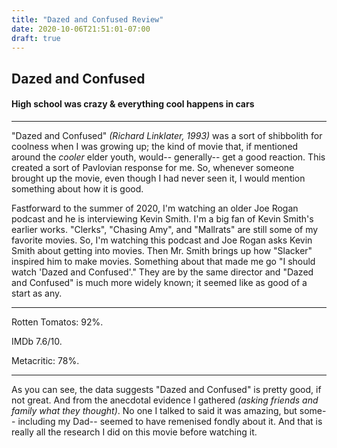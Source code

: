 ```yaml
---
title: "Dazed and Confused Review"
date: 2020-10-06T21:51:01-07:00
draft: true
---
```


## Dazed and Confused
#### High school was crazy & everything cool happens in cars
---


"Dazed and Confused" _(Richard Linklater, 1993)_ was a sort of shibbolith for coolness when I was growing up; the kind of movie that, if mentioned around the _cooler_ elder youth, would-- generally-- get a good reaction. This created a sort of Pavlovian response for me. So, whenever someone brought up the movie, even though I had never seen it, I would mention something about how it is good. 

Fastforward to the summer of 2020, I'm watching an older Joe Rogan podcast and he is interviewing Kevin Smith. I'm a big fan of Kevin Smith's earlier works. "Clerks", "Chasing Amy", and "Mallrats" are still some of my favorite movies. So, I'm watching this podcast and Joe Rogan asks Kevin Smith about getting into movies. Then Mr. Smith brings up how "Slacker" inspired him to make movies. Something about that made me go "I should watch 'Dazed and Confused'." They are by the same director and "Dazed and Confused" is much more widely known; it seemed like as good of a start as any.

---

Rotten Tomatos: 92%.

IMDb 7.6/10.

Metacritic: 78%.

---

As you can see, the data suggests "Dazed and Confused" is pretty good, if not great. And from the anecdotal evidence I gathered _(asking friends and family what they thought)_. No one I talked to said it was amazing, but some-- including my Dad-- seemed to have remenised fondly about it. And that is really all the research I did on this movie before watching it.

